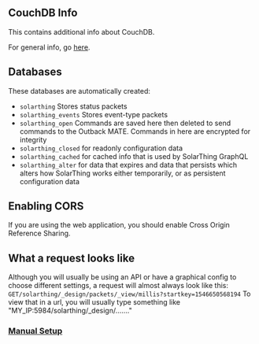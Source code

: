## CouchDB Info
This contains additional info about CouchDB.

For general info, go [here](couchdb_setup.md).

## Databases
These databases are automatically created:
* `solarthing` Stores status packets
* `solarthing_events` Stores event-type packets
* `solarthing_open` Commands are saved here then deleted to send commands to the Outback MATE. Commands in here are encrypted for integrity
* `solarthing_closed` for readonly configuration data
* `solarthing_cached` for cached info that is used by SolarThing GraphQL
* `solarthing_alter` for data that expires and data that persists which alters how SolarThing works either temporarily,
or as persistent configuration data

## Enabling CORS
If you are using the web application, you should enable Cross Origin Reference Sharing.

## What a request looks like
Although you will usually be using an API or have a graphical config to choose
different settings, a request will almost always look like this:
```GET/solarthing/_design/packets/_view/millis?startkey=1546650568194```
To view that in a url, you will usually type something like 
"MY_IP:5984/solarthing/_design/......."

### [Manual Setup](./couchdb_manual_setup.md)
